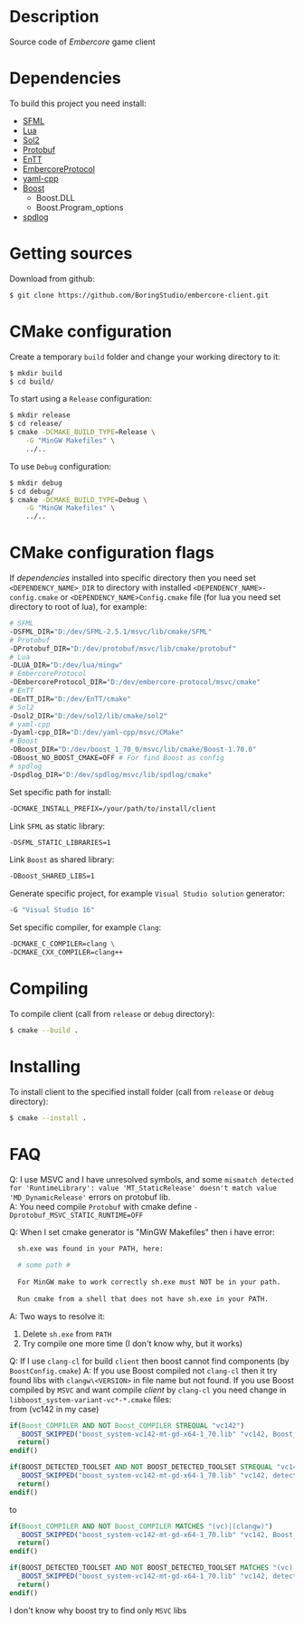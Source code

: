 # Description
Source code of *Embercore* game client

# Dependencies
To build this project you need install:
- [SFML](https://github.com/SFML/SFML)
- [Lua](https://www.lua.org/)
- [Sol2](https://github.com/ThePhD/sol2)
- [Protobuf](https://github.com/protocolbuffers/protobuf)
- [EnTT](https://github.com/skypjack/entt)
- [EmbercoreProtocol](https://github.com/BoringStudio/embercore-protocol)
- [yaml-cpp](https://github.com/jbeder/yaml-cpp)
- [Boost](https://www.boost.org/)
  - Boost.DLL
  - Boost.Program_options
- [spdlog](https://github.com/gabime/spdlog)

# Getting sources
Download from github:
```bash
$ git clone https://github.com/BoringStudio/embercore-client.git
```

# CMake configuration
Create a temporary `build` folder and change your working directory to it:
```bash
$ mkdir build
$ cd build/
```

To start using a `Release` configuration:
```bash
$ mkdir release
$ cd release/
$ cmake -DCMAKE_BUILD_TYPE=Release \
    -G "MinGW Makefiles" \
    ../..
```

To use `Debug` configuration:
```bash
$ mkdir debug
$ cd debug/
$ cmake -DCMAKE_BUILD_TYPE=Debug \
    -G "MinGW Makefiles" \
    ../..
```

# CMake configuration flags
If *dependencies* installed into specific directory then you need set `<DEPENDENCY_NAME>_DIR` to directory with installed `<DEPENDENCY_NAME>-config.cmake` or `<DEPENDENCY_NAME>Config.cmake` file (for lua you need set directory to root of lua), for example:
```bash
# SFML
-DSFML_DIR="D:/dev/SFML-2.5.1/msvc/lib/cmake/SFML"
# Protobuf
-DProtobuf_DIR="D:/dev/protobuf/msvc/lib/cmake/protobuf"
# Lua
-DLUA_DIR="D:/dev/lua/mingw"
# EmbercoreProtocol
-DEmbercoreProtocol_DIR="D:/dev/embercore-protocol/msvc/cmake"
# EnTT
-DEnTT_DIR="D:/dev/EnTT/cmake"
# Sol2
-Dsol2_DIR="D:/dev/sol2/lib/cmake/sol2"
# yaml-cpp
-Dyaml-cpp_DIR="D:/dev/yaml-cpp/msvc/CMake"
# Boost
-DBoost_DIR="D:/dev/boost_1_70_0/msvc/lib/cmake/Boost-1.70.0"
-DBoost_NO_BOOST_CMAKE=OFF # For find Boost as config
# spdlog
-Dspdlog_DIR="D:/dev/spdlog/msvc/lib/spdlog/cmake"
```

Set specific path for install:
```bash
-DCMAKE_INSTALL_PREFIX=/your/path/to/install/client
```

Link `SFML` as static library:
```bash
-DSFML_STATIC_LIBRARIES=1
```

Link `Boost` as shared library:
```bash
-DBoost_SHARED_LIBS=1
```

Generate specific project, for example `Visual Studio solution` generator:
```bash
-G "Visual Studio 16"
```

Set specific compiler, for example `Clang`:
```bash
-DCMAKE_C_COMPILER=clang \
-DCMAKE_CXX_COMPILER=clang++
```

# Compiling
To compile client (call from `release` or `debug` directory):
```bash
$ cmake --build .
```

# Installing
To install client to the specified install folder (call from `release` or `debug` directory):
```bash
$ cmake --install .
```

# FAQ
Q: I use MSVC and I have unresolved symbols, and some `mismatch detected for 'RuntimeLibrary': value 'MT_StaticRelease' doesn't match value 'MD_DynamicRelease'` errors on protobuf lib.<br/>
A: You need compile `Protobuf` with cmake define `-Dprotobuf_MSVC_STATIC_RUNTIME=OFF`

Q: When I set cmake generator is "MinGW Makefiles" then i have error:
```bash
  sh.exe was found in your PATH, here:                                
                                                                      
  # some path #                                           
                                                                      
  For MinGW make to work correctly sh.exe must NOT be in your path.   
                                                                      
  Run cmake from a shell that does not have sh.exe in your PATH.
```
A: Two ways to resolve it:<br/>
1. Delete `sh.exe` from `PATH`
2. Try compile one more time (I don't know why, but it works)

Q: If I use `clang-cl` for build `client` then boost cannot find components (by `BoostConfig.cmake`)
A: If you use Boost compiled not `clang-cl` then it try found libs with `clangw\<VERSION>` in file name but not found.
If you use Boost compiled by `MSVC` and want compile *client* by `clang-cl` you need change in `libboost_system-variant-vc*-*.cmake` files:<br/>
from (vc142 in my case)
```cmake
if(Boost_COMPILER AND NOT Boost_COMPILER STREQUAL "vc142")
  _BOOST_SKIPPED("boost_system-vc142-mt-gd-x64-1_70.lib" "vc142, Boost_COMPILER=${Boost_COMPILER}")
  return()
endif()

if(BOOST_DETECTED_TOOLSET AND NOT BOOST_DETECTED_TOOLSET STREQUAL "vc142")
  _BOOST_SKIPPED("boost_system-vc142-mt-gd-x64-1_70.lib" "vc142, detected ${BOOST_DETECTED_TOOLSET}, set Boost_COMPILER to override")
  return()
endif()
```
to<br/>
```cmake
if(Boost_COMPILER AND NOT Boost_COMPILER MATCHES "(vc)|(clangw)")
  _BOOST_SKIPPED("boost_system-vc142-mt-gd-x64-1_70.lib" "vc142, Boost_COMPILER=${Boost_COMPILER}")
  return()
endif()

if(BOOST_DETECTED_TOOLSET AND NOT BOOST_DETECTED_TOOLSET MATCHES "(vc)|(clangw)")
  _BOOST_SKIPPED("boost_system-vc142-mt-gd-x64-1_70.lib" "vc142, detected ${BOOST_DETECTED_TOOLSET}, set Boost_COMPILER to override")
  return()
endif()
```
I don't know why boost try to find only `MSVC` libs